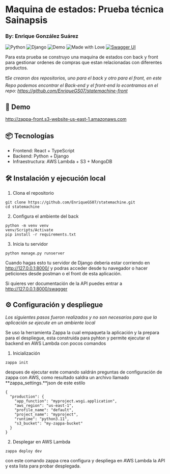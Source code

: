 # Maquina de estados: Prueba técnica Sainapsis
### By: Enrique González Suárez

![Python](https://img.shields.io/badge/python-3.11-blue)
![Django](https://img.shields.io/badge/django-3.2-green)
![Demo](https://img.shields.io/badge/demo-online-blue)
![Made with Love](https://img.shields.io/badge/Made%20with-%E2%9D%A4-red)
[![Swagger UI](https://img.shields.io/badge/docs-Swagger_UI-blue?logo=swagger)](https://TU_DOMINIO/swagger/)



Para esta prueba se construyo una maquina de estados con back y front para gestionar ordenes de compras que estan relacionadas con diferentes productos.


❗*Se crearon dos repositorios, uno para el back y otro para el front, en este Repo podemos encontrar el Back-end y el front-end lo econtramos en el repo: https://github.com/EnriqueGS07/statemachine-front*

## 🚀 Demo

http://zappa-front.s3-website-us-east-1.amazonaws.com

## 📦 Tecnologías

- Frontend: React + TypeScript
- Backend: Python + Django
- Infraestructura: AWS Lambda + S3 + MongoDB

## 🛠️ Instalación y ejecución local
1. Clona el repositorio
```
git clone https://github.com/EnriqueGS07/statemachine.git
cd statemachine
```
2. Configura el ambiente del back
```
python -m venv venv 
venv/Scripts/Activate  
pip install -r requirements.txt
```
3. Inicia tu servidor
```
python manage.py runserver
```
Cuando hagas esto tu servidor de Django deberia estar corriendo en http://127.0.0.1:8000/ y podras acceder desde tu navegador o hacer peticiones desde postman o el front de esta aplicación.

Si quieres ver documentación de la API puedes entrar a http://127.0.0.1:8000/swagger

## ⚙️ Configuración y despliegue
*Los siguientes pasos fueron realizados y no son necesarios para que la aplicación se ejecute en un ambiente local*

Se uso la herramienta Zappa la cual empaqueta la aplicación y la prepara para el despliegue, esta construida para pyhton y permite ejecutar el backend en AWS Lambda con pocos comandos

1. Inicialización
```
zappa init
```
despues de ejecutar este comando saldrán preguntas de configuración de zappa con AWS, como resultado saldra un archivo llamado **zappa_settings.**json de este estilo
```
{
  "production": {
    "app_function": "myproject.wsgi.application",
    "aws_region": "us-east-1",
    "profile_name": "default",
    "project_name": "myproject",
    "runtime": "python3.11",
    "s3_bucket": "my-zappa-bucket"
  }
}
```
2. Desplegar en AWS Lambda
```
zappa deploy dev
```
con este comando zappa crea configura y despliega en AWS Lambda la API y esta lista para probar desplegada.




